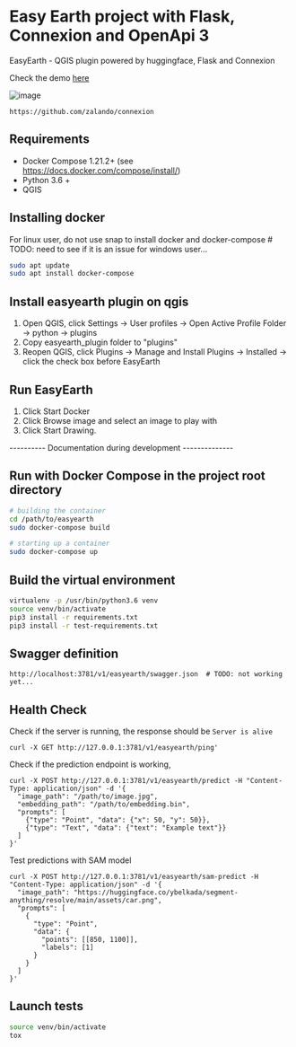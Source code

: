 # Easy Earth project with Flask, Connexion and OpenApi 3


EasyEarth - QGIS plugin powered by huggingface, Flask and Connexion 

Check the demo [here](https://drive.google.com/file/d/1AShHsXkYoBj4zltAGkdnzEfKp2GSFFeS/view)


![image](https://github.com/user-attachments/assets/1447e21f-6cb2-4917-8d06-ba9960b78d87)


```http
https://github.com/zalando/connexion
```

## Requirements

* Docker Compose 1.21.2+ (see https://docs.docker.com/compose/install/)
* Python 3.6 +
* QGIS

## Installing docker

For linux user, do not use snap to install docker and docker-compose  # TODO: need to see if it is an issue for windows user...
```bash
sudo apt update
sudo apt install docker-compose
```

## Install easyearth plugin on qgis
1. Open QGIS, click Settings -> User profiles -> Open Active Profile Folder -> python -> plugins
2. Copy easyearth_plugin folder to "plugins"
3. Reopen QGIS, click Plugins -> Manage and Install Plugins -> Installed -> click the check box before EasyEarth

## Run EasyEarth
1. Click Start Docker
2. Click Browse image and select an image to play with 
3. Click Start Drawing.


---------- Documentation during development --------------
## Run with Docker Compose in the project root directory

```bash
# building the container
cd /path/to/easyearth
sudo docker-compose build

# starting up a container
sudo docker-compose up
```

## Build the virtual environment

```bash
virtualenv -p /usr/bin/python3.6 venv
source venv/bin/activate
pip3 install -r requirements.txt
pip3 install -r test-requirements.txt
```

## Swagger definition

```http
http://localhost:3781/v1/easyearth/swagger.json  # TODO: not working yet...
```

## Health Check

Check if the server is running, the response should be `Server is alive`
```
curl -X GET http://127.0.0.1:3781/v1/easyearth/ping'

```

Check if the prediction endpoint is working, 
```
curl -X POST http://127.0.0.1:3781/v1/easyearth/predict -H "Content-Type: application/json" -d '{
  "image_path": "/path/to/image.jpg",
  "embedding_path": "/path/to/embedding.bin",
  "prompts": [
    {"type": "Point", "data": {"x": 50, "y": 50}},
    {"type": "Text", "data": {"text": "Example text"}}
  ]
}'

```

Test predictions with SAM model
```
curl -X POST http://127.0.0.1:3781/v1/easyearth/sam-predict -H "Content-Type: application/json" -d '{
  "image_path": "https://huggingface.co/ybelkada/segment-anything/resolve/main/assets/car.png",
  "prompts": [
    {
      "type": "Point",
      "data": {
        "points": [[850, 1100]],
        "labels": [1]
      }
    }
  ]
}'

```

## Launch tests

```bash
source venv/bin/activate
tox
```
